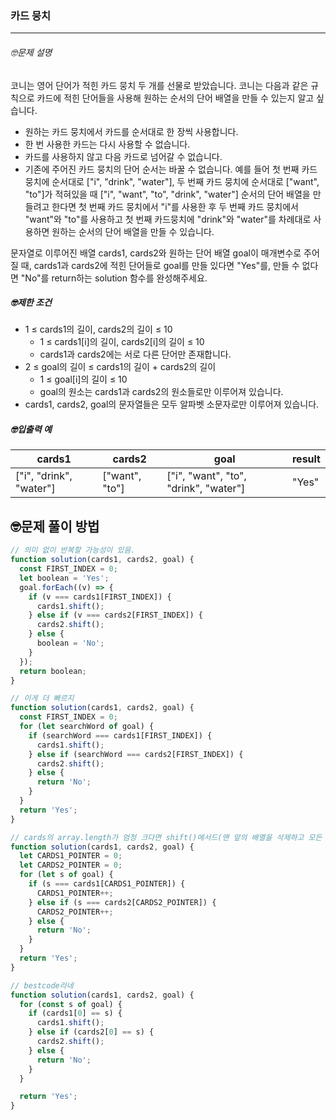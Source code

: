 ### 카드 뭉치

---

###### 🤓문제 설명

코니는 영어 단어가 적힌 카드 뭉치 두 개를 선물로 받았습니다. 코니는 다음과 같은 규칙으로 카드에 적힌 단어들을 사용해 원하는 순서의 단어 배열을 만들 수 있는지 알고 싶습니다.

- 원하는 카드 뭉치에서 카드를 순서대로 한 장씩 사용합니다.
- 한 번 사용한 카드는 다시 사용할 수 없습니다.
- 카드를 사용하지 않고 다음 카드로 넘어갈 수 없습니다.
- 기존에 주어진 카드 뭉치의 단어 순서는 바꿀 수 없습니다.
  예를 들어 첫 번째 카드 뭉치에 순서대로 ["i", "drink", "water"], 두 번째 카드 뭉치에 순서대로 ["want", "to"]가 적혀있을 때 ["i", "want", "to", "drink", "water"] 순서의 단어 배열을 만들려고 한다면 첫 번째 카드 뭉치에서 "i"를 사용한 후 두 번째 카드 뭉치에서 "want"와 "to"를 사용하고 첫 번째 카드뭉치에 "drink"와 "water"를 차례대로 사용하면 원하는 순서의 단어 배열을 만들 수 있습니다.

문자열로 이루어진 배열 cards1, cards2와 원하는 단어 배열 goal이 매개변수로 주어질 때, cards1과 cards2에 적힌 단어들로 goal를 만들 있다면 "Yes"를, 만들 수 없다면 "No"를 return하는 solution 함수를 완성해주세요.

##### 🤓제한 조건

- 1 ≤ cards1의 길이, cards2의 길이 ≤ 10
  - 1 ≤ cards1[i]의 길이, cards2[i]의 길이 ≤ 10
  - cards1과 cards2에는 서로 다른 단어만 존재합니다.
- 2 ≤ goal의 길이 ≤ cards1의 길이 + cards2의 길이
  - 1 ≤ goal[i]의 길이 ≤ 10
  - goal의 원소는 cards1과 cards2의 원소들로만 이루어져 있습니다.
- cards1, cards2, goal의 문자열들은 모두 알파벳 소문자로만 이루어져 있습니다.

##### 🤓입출력 예

| cards1                  | cards2         | goal                                  | result |
| ----------------------- | -------------- | ------------------------------------- | ------ |
| ["i", "drink", "water"] | ["want", "to"] | ["i", "want", "to", "drink", "water"] | "Yes"  |

## 🤓문제 풀이 방법

```javascript
// 의미 없이 반복할 가능성이 있음.
function solution(cards1, cards2, goal) {
  const FIRST_INDEX = 0;
  let boolean = 'Yes';
  goal.forEach((v) => {
    if (v === cards1[FIRST_INDEX]) {
      cards1.shift();
    } else if (v === cards2[FIRST_INDEX]) {
      cards2.shift();
    } else {
      boolean = 'No';
    }
  });
  return boolean;
}
```

```javascript
// 이게 더 빠르지
function solution(cards1, cards2, goal) {
  const FIRST_INDEX = 0;
  for (let searchWord of goal) {
    if (searchWord === cards1[FIRST_INDEX]) {
      cards1.shift();
    } else if (searchWord === cards2[FIRST_INDEX]) {
      cards2.shift();
    } else {
      return 'No';
    }
  }
  return 'Yes';
}
```

```javascript
// cards의 array.length가 엄청 크다면 shift()메서드(맨 앞의 배열을 삭제하고 모든 데이터를 앞으로 당겨와야하기 때문에)의 효율이 떨어지므로 이 방법이 나은 경우도 존재함. 대신 공간을 차지한다는 단점은 있음
function solution(cards1, cards2, goal) {
  let CARDS1_POINTER = 0;
  let CARDS2_POINTER = 0;
  for (let s of goal) {
    if (s === cards1[CARDS1_POINTER]) {
      CARDS1_POINTER++;
    } else if (s === cards2[CARDS2_POINTER]) {
      CARDS2_POINTER++;
    } else {
      return 'No';
    }
  }
  return 'Yes';
}
```

```javascript
// bestcode라네
function solution(cards1, cards2, goal) {
  for (const s of goal) {
    if (cards1[0] == s) {
      cards1.shift();
    } else if (cards2[0] == s) {
      cards2.shift();
    } else {
      return 'No';
    }
  }

  return 'Yes';
}
```
